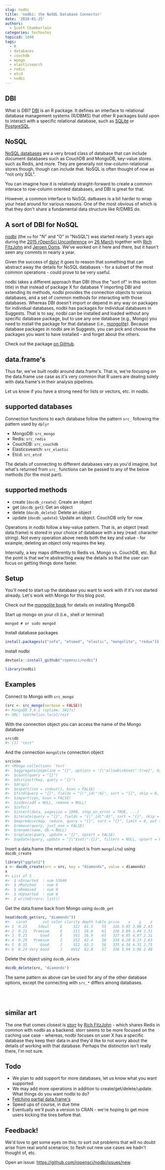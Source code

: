 ```yaml
---
slug: nodbi
title: 'nodbi: the NoSQL Database Connector'
date: '2018-01-25'
authors:
  - Scott Chamberlain
categories: technotes
topicid: 1040
tags:
  - R
  - databases
  - couchdb
  - mongo
  - elasticsearch
  - redis
  - etcd
  - nodbi
---
```




## DBI

What is DBI? [DBI][] is an R package. It defines an interface to relational database management systems (R/DBMS) that other R packages build upon to interact with a specific relational database, such as [SQLite][] or [PostgreSQL][].

## NoSQL

[NoSQL databases](https://nosql-database.org/) are a very broad class of database that can include document databases such as CouchDB and MongoDB, key-value stores such as Redis, and more. They are generally not row-column relational stores though, though can include that. NoSQL is often thought of now as "not only SQL".

You can imagine how it is relatively straight-forward to create a common interace to row-column oriented databases, and DBI is great for that. 

However, a common interface to NoSQL datbases is a bit harder to wrap your head around for various reasons. One of the most obvious of which is that they don't share a fundamental data structure like R/DMBS do. 

## A sort of DBI for NoSQL

[nodbi][] (the `no` for "N" and "O" in "NoSQL") was started nearly 3 years ago during the [2015 rOpenSci Unconference](https://github.com/ropensci/unconf15) on [26 March](https://github.com/ropensci/nodbi/commits/29340320b28f13e942ae177886d3d6b87366c4c2) together with [Rich FitzJohn](https://github.com/richfitz) and [Jeroen Ooms](https://github.com/jeroen). We've worked on it here and there, but it hasn't seen any commits in nearly a year.

Given the success of [dplyr][] it goes to reason that something that can abstract away the details for NoSQL databases - for a subset of the most common operations - could prove to be very useful. 

nodbi takes a different approach than DBI (thus the "sort of" in this section title) in that instead of package X for database Y importing DBI and extending its methods, nodbi provides the connection objects to various databases, and a set of common methods for interacting with those databases. Whereas DBI doesn't import or depend in any way on packages for individual databases, nodbi has packages for individual databases in Suggests. That is to say, nodbi can be installed and loaded without any specific database package, but to use any one database (e.g., Mongo) you need to install the package for that database (i.e., [mongolite][]). Because database packages in nodbi are in Suggests, you can pick and choose the packages you want to have installed - and forget about the others.

Check out the package [on GitHub][nodbi].

## data.frame's

Thus far, we've built nodbi around data.frame's. That is, we're focusing on the data.frame use case as it's very common that R users are dealing solely with data.frame's in their analysis pipelines. 

Let us know if you have a strong need for lists or vectors, etc. in nodbi. 

## supported databases

Connection functions to each database follow the pattern `src_` following the pattern used by `dplyr`

- MongoDB: `src_mongo`
- Redis: `src_redis`
- CouchDB: `src_couchdb`
- Elasticsvearch: `src_elastic`
- Etcd: `src_etcd`

The details of connecting to different databases vary as you'd imagine, but what's returned from `src_` functions can be passed to any of the below methods (for the most part).

## supported methods

- create (`docdb_create`): Create an object
- get (`docdb_get`): Get an object
- delete (`docdb_delete`): Delete an object
- update (`docdb_update`): Update an object. CouchDB only for now

Operations in nodbi follow a key-value pattern. That is, an object (read: data.frame) is stored in your choice of database with a key (read: character string). Not every operation above needs both the key and value - for example, deleting an object only requires the key.

Internally, a key maps differently to Redis vs. Mongo vs. CouchDB, etc. But the point is that we're abstracting away the details so that the user can focus on getting things done faster.

## Setup

You'll need to start up the database you want to work with if it's not started already. Let's work with Mongo for this blog post. 

Check out the [mongolite book](https://jeroen.github.io/mongolite/) for details on installing MongoDB

Start up mongo on your cli (i.e., shell or terminal)

```
mongod # or sudo mongod
```


Install database packages


```r
install.packages(c("sofa", "etseed", "elastic", "mongolite", "redux"))
```

Install nodbi


```r
devtools::install_github("ropensci/nodbi")
```


```r
library(nodbi)
```

## Examples

Connect to Mongo with `src_mongo`


```r
(src <- src_mongo(verbose = FALSE))
#> MongoDB 3.6.2 (uptime: 3017s)
#> URL: leothelion.local/test
```

With the connection object you can access the name of the Mongo database


```r
src$db
#> [1] "test"
```

And the connection `mongolite` connection object 


```r
src$con
#> <Mongo collection> 'test' 
#>  $aggregate(pipeline = "{}", options = "{\"allowDiskUse\":true}", handler = NULL, pagesize = 1000) 
#>  $count(query = "{}") 
#>  $distinct(key, query = "{}") 
#>  $drop() 
#>  $export(con = stdout(), bson = FALSE) 
#>  $find(query = "{}", fields = "{\"_id\":0}", sort = "{}", skip = 0, limit = 0, handler = NULL, pagesize = 1000) 
#>  $import(con, bson = FALSE) 
#>  $index(add = NULL, remove = NULL) 
#>  $info() 
#>  $insert(data, pagesize = 1000, stop_on_error = TRUE, ...) 
#>  $iterate(query = "{}", fields = "{\"_id\":0}", sort = "{}", skip = 0, limit = 0) 
#>  $mapreduce(map, reduce, query = "{}", sort = "{}", limit = 0, out = NULL, scope = NULL) 
#>  $remove(query, just_one = FALSE) 
#>  $rename(name, db = NULL) 
#>  $replace(query, update = "{}", upsert = FALSE) 
#>  $update(query, update = "{\"$set\":{}}", filters = NULL, upsert = FALSE, multiple = FALSE)
```

Insert a data.frame (the returned object is from `mongolite`) using `docdb_create`


```r
library("ggplot2")
x <- docdb_create(src = src, key = "diamonds", value = diamonds)
x
#> List of 5
#>  $ nInserted  : num 53940
#>  $ nMatched   : num 0
#>  $ nRemoved   : num 0
#>  $ nUpserted  : num 0
#>  $ writeErrors: list()
```

Get the data.frame back from Mongo using `docdb_get`


```r
head(docdb_get(src, "diamonds"))
#>   carat       cut color clarity depth table price    x    y    z
#> 1  0.23     Ideal     E     SI2  61.5    55   326 3.95 3.98 2.43
#> 2  0.21   Premium     E     SI1  59.8    61   326 3.89 3.84 2.31
#> 3  0.23      Good     E     VS1  56.9    65   327 4.05 4.07 2.31
#> 4  0.29   Premium     I     VS2  62.4    58   334 4.20 4.23 2.63
#> 5  0.31      Good     J     SI2  63.3    58   335 4.34 4.35 2.75
#> 6  0.24 Very Good     J    VVS2  62.8    57   336 3.94 3.96 2.48
```

Delete the object using `docdb_delete`


```r
docdb_delete(src, "diamonds")
```


The same pattern as above can be used for any of the other database options, except the connecting with `src_*` differs among databases. 


<br><br>

## similar art

The one that comes closest is [storr][] by [Rich FitzJohn](https://github.com/richfitz) - which shares Redis in common with nodbi as a backend. storr seems to be more focused on the caching use case - whereas, nodbi focuses on user X has a specific database they keep their data in and they'd like to not worry about the details of working with that database. Perhaps the distinction isn't really there, I'm not sure.


## Todo

- We plan to add support for more databases, let us know what you want supported
- We may add more operations in addition to create/get/delete/update. What things do you want nodbi to do?
- [Fetching partial data.frame's](https://github.com/ropensci/nodbi/issues/10)
- Speed ups of course, in due time
- Eventually we'll push a version to CRAN - we're hoping to get more users kicking the tires before that.


## Feedback!

We'd love to get some eyes on this; to sort out problems that will no doubt arise from real world scenarios; to flesh out new use cases we hadn't thought of, etc. 

Open an issue: <https://github.com/ropensci/nodbi/issues/new>.



[DBI]: https://cran.r-project.org/web/packages/DBI/
[nodbi]: https://github.com/ropensci/nodbi
[SQLite]: https://sqlite.org/
[PostgreSQL]: https://www.postgresql.org/
[dplyr]: https://cran.r-project.org/web/packages/dplyr/
[mongolite]: https://cran.r-project.org/web/packages/mongolite/
[storr]: https://github.com/richfitz/storr
